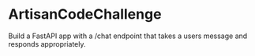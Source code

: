 # ArtisanCodeChallenge
Build a FastAPI app with a /chat endpoint that takes a users message and responds appropriately.
